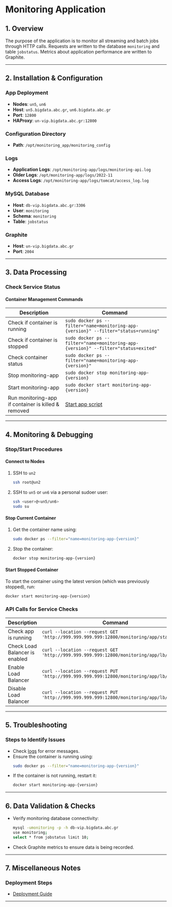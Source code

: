# Monitoring Application

## 1. Overview

The purpose of the application is to monitor all streaming and batch jobs through HTTP calls. Requests are written to the database `monitoring` and table `jobstatus`. Metrics about application performance are written to Graphite.

---

## 2. Installation & Configuration

### App Deployment
- **Nodes**: `un5`, `un6`
- **Host**: `un5.bigdata.abc.gr`, `un6.bigdata.abc.gr`
- **Port**: `12800`
- **HAProxy**: `un-vip.bigdata.abc.gr:12800`

### Configuration Directory
- **Path**: `/opt/monitoring_app/monitoring_config`

### Logs
- **Application Logs**: `/opt/monitoring-app/logs/monitoring-api.log`
- **Older Logs**: `/opt/monitoring-app/logs/2022-11`
- **Access Logs**: `/opt/monitoring-app/logs/tomcat/access_log.log`

### MySQL Database
- **Host**: `db-vip.bigdata.abc.gr:3306`
- **User**: `monitoring`
- **Schema**: `monitoring`
- **Table**: `jobstatus`

### Graphite
- **Host**: `un-vip.bigdata.abc.gr`
- **Port**: `2004`

---

## 3. Data Processing

### Check Service Status

#### Container Management Commands

| Description | Command |
| ----------- | ----------- |
| Check if container is running | `sudo docker ps --filter="name=monitoring-app-{version}" --filter="status=running"` |
| Check if container is stopped | `sudo docker ps --filter="name=monitoring-app-{version}" --filter="status=exited"` |
| Check container status | `sudo docker ps --filter="name=monitoring-app-{version}"` |
| Stop monitoring-app | `sudo docker stop monitoring-app-{version}` |
| Start monitoring-app | `sudo docker start monitoring-app-{version}` |
| Run monitoring-app if container is killed & removed | [Start app script](https://metis.ghi.com/obss/bigdata/common-dev/apps/monitoring/monitoring-devops/-/wikis/Deployment-PROD#run-start-up-script) |

---

## 4. Monitoring & Debugging

### Stop/Start Procedures

#### Connect to Nodes
1. SSH to `un2`  
   ```bash
   ssh root@un2
   ```
2. SSH to `un5` or `un6` via a personal sudoer user:
   ```bash
   ssh <user>@<un5/un6>
   sudo su
   ```

#### Stop Current Container
1. Get the container name using:
   ```bash
   sudo docker ps --filter="name=monitoring-app-{version}"
   ```
2. Stop the container:
   ```bash
   docker stop monitoring-app-{version}
   ```

#### Start Stopped Container
To start the container using the latest version (which was previously stopped), run:
```bash
docker start monitoring-app-{version}
```

### API Calls for Service Checks

| Description | Command |
| ----------- | ----------- |
| Check app is running | `curl --location --request GET 'http://999.999.999.999:12800/monitoring/app/status'` |
| Check Load Balancer is enabled | `curl --location --request GET 'http://999.999.999.999:12800/monitoring/app/lb/check'` |
| Enable Load Balancer | `curl --location --request PUT 'http://999.999.999.999:12800/monitoring/app/lb/enable'` |
| Disable Load Balancer  | `curl --location --request PUT 'http://999.999.999.999:12800/monitoring/app/lb/disable'` |

---

## 5. Troubleshooting

### Steps to Identify Issues
- Check [logs](#logs) for error messages.
- Ensure the container is running using:
  ```bash
  sudo docker ps --filter="name=monitoring-app-{version}"
  ```
- If the container is not running, restart it:
  ```bash
  docker start monitoring-app-{version}
  ```

---

## 6. Data Validation & Checks

- Verify monitoring database connectivity:
  ```bash
  mysql -umonitoring -p -h db-vip.bigdata.abc.gr
  use monitoring;
  select * from jobstatus limit 10;
  ```
- Check Graphite metrics to ensure data is being recorded.

---

## 7. Miscellaneous Notes

### Deployment Steps
- [Deployment Guide](https://metis.ghi.com/obss/bigdata/common-dev/apps/monitoring/monitoring-devops/-/wikis/Deployment-PROD)

---

